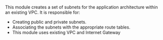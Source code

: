 This module creates a set of subnets for the application architecture within an existing VPC. It is responsible for:

 - Creating public and private subnets.
 - Associating the subnets with the appropriate route tables.
 - This module uses existing VPC and Internet Gateway
